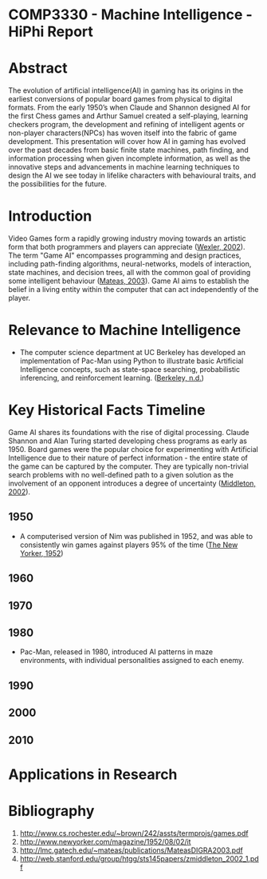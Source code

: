 COMP3330 - Machine Intelligence - HiPhi Report
==============================================

# Abstract #

The evolution of artificial intelligence(AI) in gaming has its origins in the earliest conversions of popular board games from physical to digital formats. From the early 1950’s when Claude and Shannon designed AI for the first Chess games and Arthur Samuel created a self-playing, learning checkers program, the development and refining of intelligent agents or non-player characters(NPCs) has woven itself into the fabric of game development. This presentation will cover how AI in gaming has evolved over the past decades from basic finite state machines, path finding, and information processing when given incomplete information, as well as the innovative steps and advancements in machine learning techniques to design the AI we see today in lifelike characters with behavioural traits, and the possibilities for the future.

# Introduction #

Video Games form a rapidly growing industry moving towards an artistic form that both programmers and players can appreciate ([Wexler, 2002](http://www.cs.rochester.edu/~brown/242/assts/termprojs/games.pdf)). The term "Game AI" encompasses programming and design practices, including path-finding algorithms, neural-networks, models of interaction, state machines, and decision trees, all with the common goal of providing some intelligent behaviour ([Mateas, 2003](http://lmc.gatech.edu/~mateas/publications/MateasDIGRA2003.pdf)). Game AI aims to establish the belief in a living entity within the computer that can act independently of the player.

# Relevance to Machine Intelligence #

* The computer science department at UC Berkeley has developed an implementation of Pac-Man using Python to illustrate basic Artificial Intelligence concepts, such as state-space searching, probabilistic inferencing, and reinforcement learning. ([Berkeley, n.d.](http://ai.berkeley.edu/project_overview.html))

# Key Historical Facts Timeline #

Game AI shares its foundations with the rise of digital processing. Claude Shannon and Alan Turing started developing chess programs as early as 1950. Board games were the popular choice for experimenting with Artificial Intelligence due to their nature of perfect information - the entire state of the game can be captured by the computer. They are typically non-trivial search problems with no well-defined path to a given solution as the involvement of an opponent introduces a degree of uncertainty ([Middleton, 2002](http://web.stanford.edu/group/htgg/sts145papers/zmiddleton_2002_1.pdf)).

## 1950 ##

* A computerised version of Nim was published in 1952, and was able to consistently win games against players 95% of the time ([The New Yorker, 1952](http://www.newyorker.com/magazine/1952/08/02/it))

## 1960 ##
## 1970 ##
## 1980 ##

* Pac-Man, released in 1980, introduced AI patterns in maze environments, with individual personalities assigned to each enemy. 

## 1990 ##
## 2000 ##
## 2010 ##

# Applications in Research #

# Bibliography

1. http://www.cs.rochester.edu/~brown/242/assts/termprojs/games.pdf
2. http://www.newyorker.com/magazine/1952/08/02/it
3. http://lmc.gatech.edu/~mateas/publications/MateasDIGRA2003.pdf
4. http://web.stanford.edu/group/htgg/sts145papers/zmiddleton_2002_1.pdf